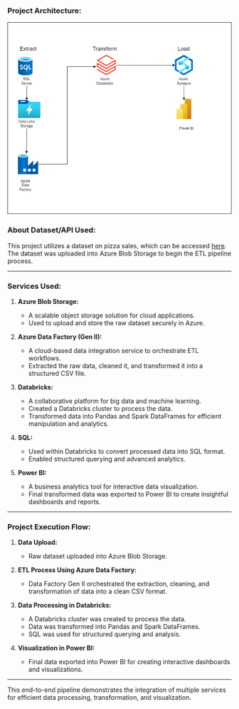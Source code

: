 ### Project Architecture: 
![Architecture Diagram](https://github.com/Mockbee/pizza-sales-end-to-end-data-engineering-project/blob/main/Data%20Architecture.png)

### About Dataset/API Used:
This project utilizes a dataset on pizza sales, which can be accessed [here](https://drive.google.com/file/d/1i4aRieq_WDVJDGpqtZq8UW9CH8sCbaBd/view). The dataset was uploaded into Azure Blob Storage to begin the ETL pipeline process.

---

### Services Used:

1. **Azure Blob Storage:**
   - A scalable object storage solution for cloud applications.
   - Used to upload and store the raw dataset securely in Azure.

2. **Azure Data Factory (Gen II):**
   - A cloud-based data integration service to orchestrate ETL workflows.
   - Extracted the raw data, cleaned it, and transformed it into a structured CSV file.

3. **Databricks:**
   - A collaborative platform for big data and machine learning.
   - Created a Databricks cluster to process the data.
   - Transformed data into Pandas and Spark DataFrames for efficient manipulation and analytics.

4. **SQL:**
   - Used within Databricks to convert processed data into SQL format.
   - Enabled structured querying and advanced analytics.

5. **Power BI:**
   - A business analytics tool for interactive data visualization.
   - Final transformed data was exported to Power BI to create insightful dashboards and reports.

---

### Project Execution Flow:
1. **Data Upload:**
   - Raw dataset uploaded into Azure Blob Storage.

2. **ETL Process Using Azure Data Factory:**
   - Data Factory Gen II orchestrated the extraction, cleaning, and transformation of data into a clean CSV format.

3. **Data Processing in Databricks:**
   - A Databricks cluster was created to process the data.
   - Data was transformed into Pandas and Spark DataFrames.
   - SQL was used for structured querying and analysis.

4. **Visualization in Power BI:**
   - Final data exported into Power BI for creating interactive dashboards and visualizations.

---

This end-to-end pipeline demonstrates the integration of multiple services for efficient data processing, transformation, and visualization.
